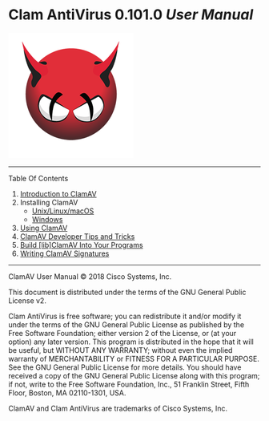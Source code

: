 # Clam AntiVirus 0.101.0 *User Manual*

![image](/manual/UserManual/images/demon.png)

---

Table Of Contents

1. [Introduction to ClamAV](https://clamav.net/documents/introduction)
2. Installing ClamAV
    * [Unix/Linux/macOS](https://clamav.net/documents/installing-clamav-on-unix-linux-macos-from-source)
    * [Windows](https://clamav.net/documents/installing-clamav-on-windows)
3. [Using ClamAV](https://clamav.net/documents/usage)
4. [ClamAV Developer Tips and Tricks](https://clamav.net/documents/clamav-development)
5. [Build \[lib\]ClamAV Into Your Programs](https://clamav.net/documents/libclamav)
6. [Writing ClamAV Signatures](https://clamav.net/documents/creating-signatures-for-clamav)

---

ClamAV User Manual © 2018 Cisco Systems, Inc.

This document is distributed under the terms of the GNU General Public License v2.

Clam AntiVirus is free software; you can redistribute it and/or modify it under the terms of the GNU General Public License as published by the Free Software Foundation; either version 2 of the License, or (at your option) any later version. This program is distributed in the hope that it will be useful, but WITHOUT ANY WARRANTY; without even the implied warranty of MERCHANTABILITY or FITNESS FOR A PARTICULAR PURPOSE. See the GNU General Public License for more details. You should have received a copy of the GNU General Public License along with this program; if not, write to the Free Software Foundation, Inc., 51 Franklin Street, Fifth Floor, Boston, MA 02110-1301, USA.

ClamAV and Clam AntiVirus are trademarks of Cisco Systems, Inc.
